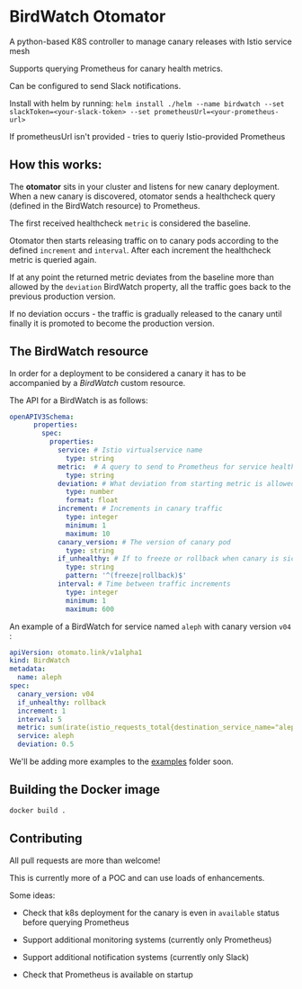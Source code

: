# BirdWatch Otomator

A python-based K8S controller to manage canary releases with Istio service mesh

Supports querying Prometheus for canary health metrics.

Can be configured to send Slack notifications.

Install with helm by running: `helm install ./helm --name birdwatch --set slackToken=<your-slack-token> --set prometheusUrl=<your-prometheus-url>`

If prometheusUrl isn't provided - tries to queriy Istio-provided Prometheus

## How this works:

The **otomator** sits in your cluster and listens for new canary deployment. When a new canary is discovered, otomator sends a healthcheck query (defined in the BirdWatch resource) to Prometheus.

The first received healthcheck `metric` is considered the baseline.

Otomator then starts releasing traffic on to canary pods according to the defined `increment` and `interval`. After each increment the healthcheck metric is queried again. 

If at any point the returned metric deviates from the baseline more than allowed by the `deviation` BirdWatch property, all the traffic goes back to the previous production version.

If no deviation occurs - the traffic is gradually released to the canary until finally it is promoted to become the production version.

## The BirdWatch resource

In order for a deployment to be considered a canary it has to be accompanied by a *BirdWatch* custom resource.

The API for a BirdWatch is as follows:
```yaml
openAPIV3Schema:
      properties:
        spec:
          properties:
            service: # Istio virtualservice name
              type: string
            metric:  # A query to send to Prometheus for service health check
              type: string
            deviation: # What deviation from starting metric is allowed
              type: number
              format: float
            increment: # Increments in canary traffic
              type: integer
              minimum: 1
              maximum: 10
            canary_version: # The version of canary pod
              type: string
            if_unhealthy: # If to freeze or rollback when canary is sick
              type: string
              pattern: '^(freeze|rollback)$'
            interval: # Time between traffic increments
              type: integer
              minimum: 1
              maximum: 600
```

An example of a BirdWatch for service named `aleph` with canary version `v04` :

```yaml
apiVersion: otomato.link/v1alpha1
kind: BirdWatch
metadata:
  name: aleph
spec:
  canary_version: v04
  if_unhealthy: rollback
  increment: 1
  interval: 5
  metric: sum(irate(istio_requests_total{destination_service_name="aleph",destination_version="v04",response_code="500"}[30s]))
  service: aleph
  deviation: 0.5
```

We'll be adding more examples to the [examples](examples) folder soon.

## Building the Docker image

```bash
docker build .
```

## Contributing

All pull requests are more than welcome!

This is currently more of a POC and can use loads of enhancements.

Some ideas:

- Check that k8s deployment for the canary is even in `available` status before querying Prometheus

- Support additional monitoring systems (currently only Prometheus)

- Support additional notification systems (currently only Slack)

- Check that Prometheus is available on startup




